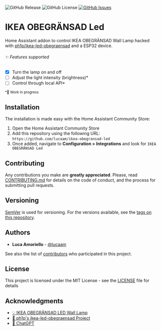 <p>
  <img alt="GitHub Release" src="https://img.shields.io/github/v/release/lucaam/ikea-obegransad-led">
  <img alt="GitHub License" src="https://img.shields.io/github/license/lucaam/ikea-obegransad-led">
  <a href="https://github.com/lucaam/ikea-obegransad-led/issues"><img alt="GitHub Issues" src="https://img.shields.io/github/issues/lucaam/ikea-obegransad-led"></a>
</p>

# IKEA OBEGRÄNSAD Led

Home Assistant addon to control IKEA OBEGRÄNSAD Wall Lamp hacked with [ph1p/ikea-led-obegraensad](https://github.com/ph1p/ikea-led-obegraensad) and a ESP32 device.

###### ✨ Features supported

- [x] Turn the lamp on and off
- [ ] Adjust the light intensity (brightness)*
- [ ] Control through local API*

<sup>*🚧 Work in progress</sup>

## Installation

The installation is made easy with the Home Assistant Community Store:

1. Open the Home Assistant Community Store
2. Add this repository using the following URL: `https://github.com/lucaam/ikea-obegransad-led`
3. Once added, navigate to **Configuration > Integrations** and look for `IKEA OBEGRÄNSAD Led`

## Contributing

Any contributions you make are **greatly appreciated**. Please, read [CONTRIBUTING.md](https://github.com/lucaam/ikea-obegransad-led/blob/main/CONTRIBUTING.md) for details on the code of conduct, and the process for submitting pull requests.

## Versioning

[SemVer](http://semver.org/) is used for versioning. For the versions available, see the [tags on this repository](https://github.com/lucaam/ikea-obegransad-led/tags). 

## Authors

* **Luca Amoriello** - [@lucaam](https://github.com/lucaam)

See also the list of [contributors](https://github.com/lucaam/ikea-obegransad-led/contributors) who participated in this project.

## License

This project is licensed under the MIT License - see the [LICENSE](LICENSE) file for details

## Acknowledgments

* [💡 IKEA OBEGRÄNSAD LED Wall Lamp](https://www.ikea.com/it/it/p/obegraensad-lampada-da-parete-a-led-nero-00526248/)
* [🐛 ph1p's ikea-led-obegraensad Project](https://github.com/ph1p/ikea-led-obegraensad)
* [🤖 ChatGPT](https://chatgpt.com/)
